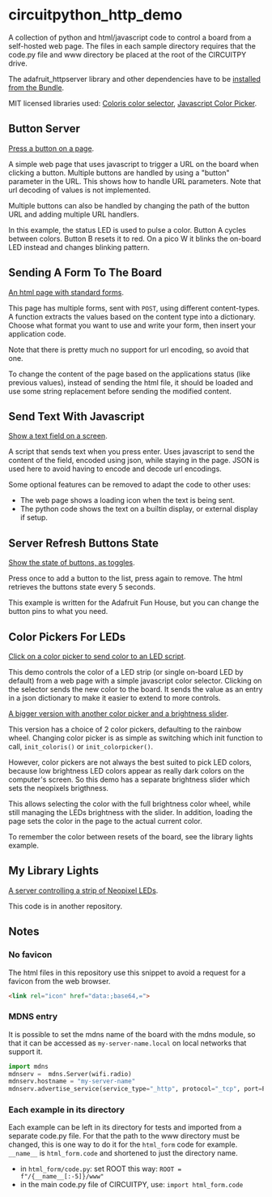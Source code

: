 # circuitpython_http_demo

A collection of python and html/javascript code to control a board from a self-hosted web page. The files in each sample directory requires that the code.py file and www directory be placed at the root of the CIRCUITPY drive.

The adafruit_httpserver library and other dependencies have to be [installed from the Bundle](https://circuitpython.org/libraries).

MIT licensed libraries used: [Coloris color selector](https://coloris.js.org/), [Javascript Color Picker](https://github.com/ivanvmat/color-picker).

## Button Server

[Press a button on a page](button_server).

A simple web page that uses javascript to trigger a URL on the board when clicking a button.
Multiple buttons are handled by using a "button" parameter in the URL.
This shows how to handle URL parameters. Note that url decoding of values is not implemented.

Multiple buttons can also be handled by changing the path of the button URL and adding multiple URL handlers.

In this example, the status LED is used to pulse a color. Button A cycles between colors. Button B resets it to red. On a pico W it blinks the on-board LED instead and changes blinking pattern.

## Sending A Form To The Board

[An html page with standard forms](html_form).

This page has multiple forms, sent with `POST`, using different content-types.
A function extracts the values based on the content type into a dictionary.
Choose what format you want to use and write your form, then insert your application code. 

Note that there is pretty much no support for url encoding, so avoid that one.

To change the content of the page based on the applications status (like previous values), instead of sending the html file, it should be loaded and use some string replacement before sending the modified content.

## Send Text With Javascript

[Show a text field on a screen](text_server_plus).

A script that sends text when you press enter. Uses javascript to send the content of the field, encoded using json, while staying in the page. JSON is used here to avoid having to encode and decode url encodings.

Some optional features can be removed to adapt the code to other uses:
- The web page shows a loading icon when the text is being sent.
- The python code shows the text on a builtin display, or external display if setup.

## Server Refresh Buttons State

[Show the state of buttons, as toggles](server_refresh).

Press once to add a button to the list, press again to remove. The html retrieves the buttons state every 5 seconds.

This example is written for the Adafruit Fun House, but you can change the button pins to what you need.

## Color Pickers For LEDs

[Click on a color picker to send color to an LED script](color_control_simple).

This demo controls the color of a LED strip (or single on-board LED by default) from a web page with a simple javascript color selector. Clicking on the selector sends the new color to the board. It sends the value as an entry in a json dictionary to make it easier to extend to more controls.

[A bigger version with another color picker and a brightness slider](color_control_slider).

This version has a choice of 2 color pickers, defaulting to the rainbow wheel. Changing color picker is as simple as switching which init function to call, `init_coloris()` or `init_colorpicker()`.

However, color pickers are not always the best suited to pick LED colors, because low brightness LED colors appear as really dark colors on the computer's screen. So this demo has a separate brightness slider which sets the neopixels brigthness.

This allows selecting the color with the full brightness color wheel, while still managing the LEDs brightness with the slider. In addition, loading the page sets the color in the page to the actual current color.

To remember the color between resets of the board, see the library lights example.


## My Library Lights

[A server controlling a strip of Neopixel LEDs](https://github.com/NeraSamples/circuitpython_http_neopixel_animation).

This code is in another repository.

## Notes

### No favicon

The html files in this repository use this snippet to avoid a request for a favicon from the web browser.

```html
<link rel="icon" href="data:;base64,=">
```

### MDNS entry

It is possible to set the mdns name of the board with the mdns module, so that it can be accessed as `my-server-name.local` on local networks that support it.

```py
import mdns
mdnserv =  mdns.Server(wifi.radio)
mdnserv.hostname = "my-server-name"
mdnserv.advertise_service(service_type="_http", protocol="_tcp", port=PORT)
```

### Each example in its directory

Each example can be left in its directory for tests and imported from a separate code.py file. For that the path to the www directory must be changed, this is one way to do it for the `html_form` code for example. `__name__` is `html_form.code` and shortened to just the directory name.

- in `html_form/code.py`: set ROOT this way: `ROOT = f"/{__name__[:-5]}/www"`
- in the main code.py file of CIRCUITPY, use: `import html_form.code`




